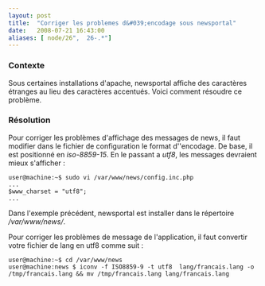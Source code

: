 ```yaml
---
layout: post
title:  "Corriger les problemes d&#039;encodage sous newsportal"
date:   2008-07-21 16:43:00
aliases: [ node/26",  26-.*"]
---
```

### Contexte


 Sous certaines installations d'apache, newsportal affiche des
caractères étranges au lieu des caractères accentués. Voici comment
résoudre ce problème.

### Résolution

Pour corriger les problèmes d'affichage des messages de news, il faut
modifier dans le fichier de configuration le format d''encodage. De
base, il est positionné en *iso-8859-15*. En le passant a *utf8*, les
messages devraient mieux s'afficher :

    user@machine:~$ sudo vi /var/www/news/config.inc.php
    ...
    $www_charset = "utf8";
    ...

Dans l'exemple précédent, newsportal est installer dans le répertoire
*/var/www/news/*.

Pour corriger les problèmes de message de l'application, il faut
convertir votre fichier de lang en utf8 comme suit :

    user@machine:~$ cd /var/www/news
    user@machine:news $ iconv -f ISO8859-9 -t utf8  lang/francais.lang -o /tmp/francais.lang && mv /tmp/francais.lang lang/francais.lang
